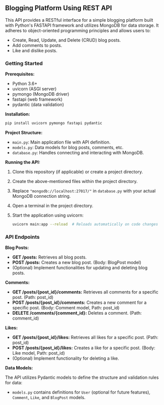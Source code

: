 ## Blogging Platform Using REST API

This API provides a RESTful interface for a simple blogging platform built with Python's FASTAPI framework and utilizes MongoDB for data storage. It adheres to object-oriented programming principles and allows users to:

* Create, Read, Update, and Delete (CRUD) blog posts.
* Add comments to posts.
* Like and dislike posts.

### Getting Started

**Prerequisites:**

* Python 3.6+
* uvicorn (ASGI server)
* pymongo (MongoDB driver)
* fastapi (web framework)
* pydantic (data validation)

**Installation:**

```bash
pip install uvicorn pymongo fastapi pydantic
```

**Project Structure:**

* `main.py`: Main application file with API definition.
* `models.py`: Data models for blog posts, comments, etc.
* `database.py`: Handles connecting and interacting with MongoDB.

**Running the API:**

1. Clone this repository (if applicable) or create a project directory.
2. Create the above-mentioned files within the project directory.
3. Replace `"mongodb://localhost:27017/"` in `database.py` with your actual MongoDB connection string.
4. Open a terminal in the project directory.
5. Start the application using uvicorn:

   ```bash
   uvicorn main:app --reload  # Reloads automatically on code changes
   ```

### API Endpoints

**Blog Posts:**

* **GET /posts:** Retrieves all blog posts.
* **POST /posts:** Creates a new blog post. (Body: BlogPost model)
* (Optional) Implement functionalities for updating and deleting blog posts.

**Comments:**

* **GET /posts/{post_id}/comments:** Retrieves all comments for a specific post. (Path: post_id)
* **POST /posts/{post_id}/comments:** Creates a new comment for a specific post. (Body: Comment model, Path: post_id)
* **DELETE /comments/{comment_id}:** Deletes a comment. (Path: comment_id)

**Likes:**

* **GET /posts/{post_id}/likes:** Retrieves all likes for a specific post. (Path: post_id)
* **POST /posts/{post_id}/likes:** Creates a like for a specific post. (Body: Like model, Path: post_id)
* (Optional) Implement functionality for deleting a like.

**Data Models:**

The API utilizes Pydantic models to define the structure and validation rules for data:

* `models.py` contains definitions for `User` (optional for future features), `Comment`, `Like`, and `BlogPost` models.


